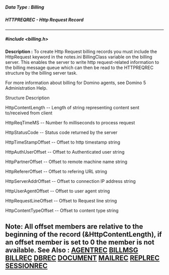 ##### Data Type : Billing
##### HTTPREQREC - Http Request Record
---
##### #include <billing.h>
**Description :**
To create Http Request billing records you must include the HttpRequest keyword 
in the notes.ini BillingClass variable on the billing server.  This enables the 
server to write http request-related information to the billing message queue 
which can then be read to the HTTPREQREC structure by the billing server task.

For more information about billing for Domino agents, see Domino 5 
Administration Help.

Structure Description

HttpContentLength -- Length of string representing content sent to/received 
from client

HttpReqTimeMS -- Number fo milliseconds to process request

HttpStatusCode -- Status code returned by the server

HttpTimeStampOffset -- Offset to http timestamp string

HttpAuthUserOffset -- Offset to Authenticated user string

HttpPartnerOffset -- Offset to remote machine name string

HttpRefererOffset -- Offset to refering URL string

HttpServerAddrOffset -- Offset to connection IP address string

HttpUserAgentOffset -- Offset to user agent string

HttpRequestLineOffset -- Offset to Request line string

HttpContentTypeOffset -- Offset to content type string

Note: All offset members are relative to the beginning of the record 
(&HttpContentLength), if an offset member is set to 0 the member is not 
available.
**See Also :**
[AGENTREC](D:/md_files/AGENTREC.md)
[BILLMSG](D:/md_files/BILLMSG.md)
[BILLREC](D:/md_files/BILLREC.md)
[DBREC](D:/md_files/DBREC.md)
[DOCUMENT](D:/md_files/DOCUMENT.md)
[MAILREC](D:/md_files/MAILREC.md)
[REPLREC](D:/md_files/REPLREC.md)
[SESSIONREC](D:/md_files/SESSIONREC.md)
---
